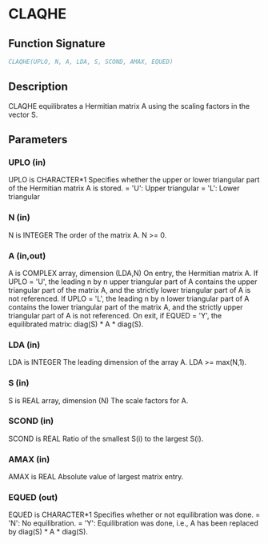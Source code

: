 # CLAQHE

## Function Signature

```fortran
CLAQHE(UPLO, N, A, LDA, S, SCOND, AMAX, EQUED)
```

## Description


 CLAQHE equilibrates a Hermitian matrix A using the scaling factors
 in the vector S.

## Parameters

### UPLO (in)

UPLO is CHARACTER*1 Specifies whether the upper or lower triangular part of the Hermitian matrix A is stored. = 'U': Upper triangular = 'L': Lower triangular

### N (in)

N is INTEGER The order of the matrix A. N >= 0.

### A (in,out)

A is COMPLEX array, dimension (LDA,N) On entry, the Hermitian matrix A. If UPLO = 'U', the leading n by n upper triangular part of A contains the upper triangular part of the matrix A, and the strictly lower triangular part of A is not referenced. If UPLO = 'L', the leading n by n lower triangular part of A contains the lower triangular part of the matrix A, and the strictly upper triangular part of A is not referenced. On exit, if EQUED = 'Y', the equilibrated matrix: diag(S) * A * diag(S).

### LDA (in)

LDA is INTEGER The leading dimension of the array A. LDA >= max(N,1).

### S (in)

S is REAL array, dimension (N) The scale factors for A.

### SCOND (in)

SCOND is REAL Ratio of the smallest S(i) to the largest S(i).

### AMAX (in)

AMAX is REAL Absolute value of largest matrix entry.

### EQUED (out)

EQUED is CHARACTER*1 Specifies whether or not equilibration was done. = 'N': No equilibration. = 'Y': Equilibration was done, i.e., A has been replaced by diag(S) * A * diag(S).

